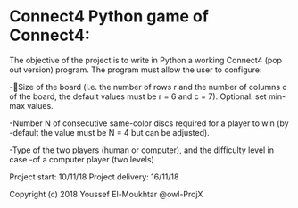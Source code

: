 # Connect4 Python game of Connect4:

The objective of the project is to write in Python a working Connect4 (pop out
version) program. The program must allow the user to configure:

-􏰀Size of the board (i.e. the number of rows r and the number of columns c of
 the board, the default values must be r = 6 and c = 7). Optional: set min-max
 values.

-Number N of consecutive same-color discs required for a player to win (by
-default the value must be N = 4 but can be adjusted).

-Type of the two players (human or computer), and the difficulty level in case
-of a computer player (two levels)

Project start: 10/11/18 Project delivery: 16/11/18

Copyright (c) 2018 Youssef El-Moukhtar @owl-ProjX

